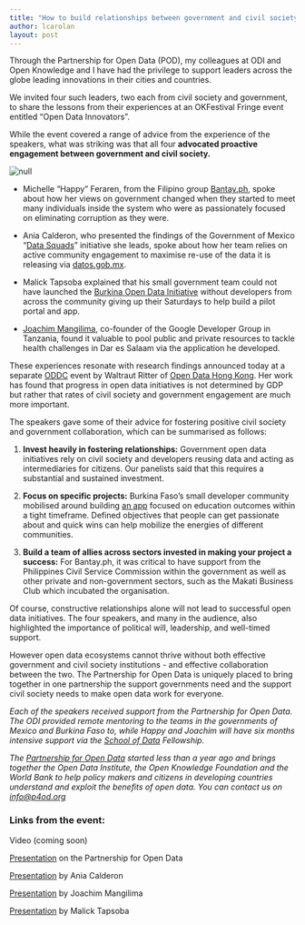 ```yaml
---
title: "How to build relationships between government and civil society - #OKFest"
author: lcarolan
layout: post
---
```



Through the Partnership for Open Data (POD), my colleagues at ODI and Open Knowledge and I have had the privilege to support leaders across the globe leading innovations in their cities and countries.

We invited four such leaders, two each from civil society and government, to share the lessons from their experiences at an OKFestival Fringe event entitled “Open Data Innovators”.

<p>While the event covered a range of advice from the experience of the speakers, what was striking was that all four <strong>advocated proactive engagement between government and civil society.</strong></p>

<p><img src="http://bd7a65e2cb448908f934-86a50c88e47af9e1fb58ce0672b5a500.r32.cf3.rackcdn.com/uploads/assets/c5/53/53c553e71f986a6b40000001/BskoH5OIUAAQNDu.jpg-large.jpg" alt="null" class="img" id="attachment-53c553e7d0d462535b000003"></p>

<ul>
<li>
    <p>Michelle “Happy” Feraren, from the Filipino group <a rel="external" href="http://bantay.ph/">Bantay.ph</a>, spoke about how her views on government changed when they started to meet many individuals inside the system who were as passionately focused on eliminating corruption as they were. </p>
  </li>
  <li>
    <p>Ania Calderon, who presented the findings of the Government of Mexico “<a rel="external" href="https://docs.google.com/a/theodi.org/presentation/d/1NqmBa5JvJpJx5dzqKc2F4sziB2kTUTnKE0Y_L6DwIGE/edit#slide=id.g36324b0c4_528">Data Squads</a>” initiative she leads, spoke about how her team relies on active community engagement to maximise re-use of the data it is releasing via <a rel="external" href="http://datos.gob.mx">datos.gob.mx</a>. </p>
  </li>
  <li>
    <p>Malick Tapsoba explained that his small government team could not have launched the <a rel="external" href="http://data.gov.bf">Burkina Open Data Initiative</a> without developers from across the community giving up their Saturdays to help build a pilot portal and app. </p>
  </li>
  <li>
    <p><a rel="external" href="http://tz.linkedin.com/in/joachimmangilima">Joachim Mangilima</a>, co-founder of the Google Developer Group in Tanzania, found it valuable to pool public and private resources to tackle health challenges in Dar es Salaam via the application he developed.</p>
  </li>
</ul>
<p>These experiences resonate with research findings announced today at a separate <a rel="external" href="http://www.opendataresearch.org/emergingimpacts">ODDC</a> event by Waltraut Ritter of <a rel="external" href="http://opendatahk.com">Open Data Hong Kong</a>. Her work has found that progress in open data initiatives is not determined by GDP but rather that rates of civil society and government engagement are much more important. </p>

<p>The speakers gave some of their advice for fostering positive civil society and government collaboration, which can be summarised as follows: </p>

<ol>
<li>
    <p><strong>Invest heavily in fostering relationships:</strong> Government open data initiatives rely on civil society and developers reusing data and acting as intermediaries for citizens. Our panelists said that this requires a substantial and sustained investment. </p>
  </li>
  <li>
    <p><strong>Focus on specific projects:</strong> Burkina Faso’s small developer community mobilised around building <a rel="external" href="http://vimeo.com/97404977">an app</a> focused on education outcomes within a tight timeframe. Defined objectives that people can get passionate about and quick wins can help mobilize the energies of different communities.  </p>
  </li>
  <li>
    <p><strong>Build a team of allies across sectors invested in making your project a success:</strong> For Bantay.ph, it was critical to have support from the Philippines Civil Service Commission within the government as well as other private and non-government sectors, such as the Makati Business Club which incubated the organisation.</p>
  </li>
</ol>
<p>Of course, constructive relationships alone will not lead to successful open data initiatives. The four speakers, and many in the audience, also highlighted the importance of political will, leadership, and well-timed support. </p>

<p>However open data ecosystems cannot thrive without both effective government and civil society institutions - and effective collaboration between the two. The Partnership for Open Data is uniquely placed to bring together in one partnership the support governments need and the support civil society needs to make open data work for everyone. </p>

<p><em>Each of the speakers received support from the Partnership for Open Data. The ODI provided remote mentoring to the teams in the governments of Mexico and Burkina Faso to, while Happy and Joachim will have six months intensive support via the <a rel="external" href="http://schoolofdata.org">School of Data</a> Fellowship.</em></p>

<p><em>The <a rel="external" href="https://www.facebook.com/p4opendata">Partnership for Open Data</a> started less than a year ago and brings together the Open Data Institute, the Open Knowledge Foundation and the World Bank to help policy makers and citizens in developing countries understand and exploit the benefits of open data. You can contact us on <a href="mailto:info@p4od.org">info@p4od.org</a></em></p>

<h3>Links from the event:</h3>

<p>Video (coming soon) </p>

<p><a rel="external" href="https://docs.google.com/a/theodi.org/presentation/d/12sh651996kaKZVaJ_TA4O2958VAn72iIAVUAbCn_1I0/edit#slide=id.g1e0c0c3b2_21">Presentation</a> on the Partnership for Open Data </p>

<p><a rel="external" href="https://docs.google.com/a/theodi.org/presentation/d/1NqmBa5JvJpJx5dzqKc2F4sziB2kTUTnKE0Y_L6DwIGE/edit#slide=id.g36324b0c4_528">Presentation</a> by Ania Calderon</p>

<p><a rel="external" href="https://www.dropbox.com/s/479xowmgnz9lav2/Fringe%20Event%20talk.pptx">Presentation</a> by Joachim Mangilima</p>

<p><a rel="external" href="https://drive.google.com/file/d/0B3XI2GzkebB-dl9WZ194cHhILW9BY2JIMXNwRTVKYkM2OGZr/edit?usp=sharing">Presentation</a> by Malick Tapsoba</p>


